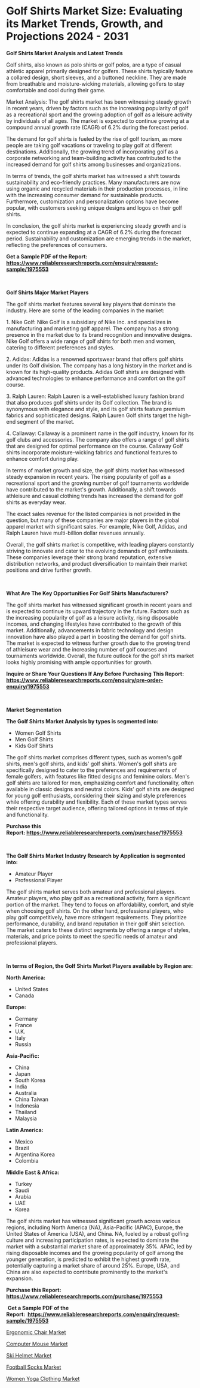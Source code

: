 <p><h1>Golf Shirts Market Size: Evaluating its Market Trends, Growth, and Projections 2024 - 2031</h1></p><p><strong>Golf Shirts Market Analysis and Latest Trends</strong></p>
<p><p>Golf shirts, also known as polo shirts or golf polos, are a type of casual athletic apparel primarily designed for golfers. These shirts typically feature a collared design, short sleeves, and a buttoned neckline. They are made from breathable and moisture-wicking materials, allowing golfers to stay comfortable and cool during their game.</p><p>Market Analysis: The golf shirts market has been witnessing steady growth in recent years, driven by factors such as the increasing popularity of golf as a recreational sport and the growing adoption of golf as a leisure activity by individuals of all ages. The market is expected to continue growing at a compound annual growth rate (CAGR) of 6.2% during the forecast period.</p><p>The demand for golf shirts is fueled by the rise of golf tourism, as more people are taking golf vacations or traveling to play golf at different destinations. Additionally, the growing trend of incorporating golf as a corporate networking and team-building activity has contributed to the increased demand for golf shirts among businesses and organizations.</p><p>In terms of trends, the golf shirts market has witnessed a shift towards sustainability and eco-friendly practices. Many manufacturers are now using organic and recycled materials in their production processes, in line with the increasing consumer demand for sustainable products. Furthermore, customization and personalization options have become popular, with customers seeking unique designs and logos on their golf shirts.</p><p>In conclusion, the golf shirts market is experiencing steady growth and is expected to continue expanding at a CAGR of 6.2% during the forecast period. Sustainability and customization are emerging trends in the market, reflecting the preferences of consumers.</p></p>
<p><strong>Get a Sample PDF of the Report:&nbsp; <a href="https://www.reliableresearchreports.com/enquiry/request-sample/1975553">https://www.reliableresearchreports.com/enquiry/request-sample/1975553</a></strong></p>
<p>&nbsp;</p>
<p><strong>Golf Shirts Major Market Players</strong></p>
<p><p>The golf shirts market features several key players that dominate the industry. Here are some of the leading companies in the market:</p><p>1. Nike Golf: Nike Golf is a subsidiary of Nike Inc. and specializes in manufacturing and marketing golf apparel. The company has a strong presence in the market due to its brand recognition and innovative designs. Nike Golf offers a wide range of golf shirts for both men and women, catering to different preferences and styles.</p><p>2. Adidas: Adidas is a renowned sportswear brand that offers golf shirts under its Golf division. The company has a long history in the market and is known for its high-quality products. Adidas Golf shirts are designed with advanced technologies to enhance performance and comfort on the golf course.</p><p>3. Ralph Lauren: Ralph Lauren is a well-established luxury fashion brand that also produces golf shirts under its Golf collection. The brand is synonymous with elegance and style, and its golf shirts feature premium fabrics and sophisticated designs. Ralph Lauren Golf shirts target the high-end segment of the market.</p><p>4. Callaway: Callaway is a prominent name in the golf industry, known for its golf clubs and accessories. The company also offers a range of golf shirts that are designed for optimal performance on the course. Callaway Golf shirts incorporate moisture-wicking fabrics and functional features to enhance comfort during play.</p><p>In terms of market growth and size, the golf shirts market has witnessed steady expansion in recent years. The rising popularity of golf as a recreational sport and the growing number of golf tournaments worldwide have contributed to the market's growth. Additionally, a shift towards athleisure and casual clothing trends has increased the demand for golf shirts as everyday wear.</p><p>The exact sales revenue for the listed companies is not provided in the question, but many of these companies are major players in the global apparel market with significant sales. For example, Nike Golf, Adidas, and Ralph Lauren have multi-billion dollar revenues annually.</p><p>Overall, the golf shirts market is competitive, with leading players constantly striving to innovate and cater to the evolving demands of golf enthusiasts. These companies leverage their strong brand reputation, extensive distribution networks, and product diversification to maintain their market positions and drive further growth.</p></p>
<p>&nbsp;</p>
<p><strong>What Are The Key Opportunities For Golf Shirts Manufacturers?</strong></p>
<p><p>The golf shirts market has witnessed significant growth in recent years and is expected to continue its upward trajectory in the future. Factors such as the increasing popularity of golf as a leisure activity, rising disposable incomes, and changing lifestyles have contributed to the growth of this market. Additionally, advancements in fabric technology and design innovation have also played a part in boosting the demand for golf shirts. The market is expected to witness further growth due to the growing trend of athleisure wear and the increasing number of golf courses and tournaments worldwide. Overall, the future outlook for the golf shirts market looks highly promising with ample opportunities for growth.</p></p>
<p><strong>Inquire or Share Your Questions If Any Before Purchasing This Report: <a href="https://www.reliableresearchreports.com/enquiry/pre-order-enquiry/1975553">https://www.reliableresearchreports.com/enquiry/pre-order-enquiry/1975553</a></strong></p>
<p>&nbsp;</p>
<p><strong>Market Segmentation</strong></p>
<p><strong>The Golf Shirts Market Analysis by types is segmented into:</strong></p>
<p><ul><li>Women Golf Shirts</li><li>Men Golf Shirts</li><li>Kids Golf Shirts</li></ul></p>
<p><p>The golf shirts market comprises different types, such as women's golf shirts, men's golf shirts, and kids' golf shirts. Women's golf shirts are specifically designed to cater to the preferences and requirements of female golfers, with features like fitted designs and feminine colors. Men's golf shirts are tailored for men, emphasizing comfort and functionality, often available in classic designs and neutral colors. Kids' golf shirts are designed for young golf enthusiasts, considering their sizing and style preferences while offering durability and flexibility. Each of these market types serves their respective target audience, offering tailored options in terms of style and functionality.</p></p>
<p><strong>Purchase this Report:&nbsp;<a href="https://www.reliableresearchreports.com/purchase/1975553">https://www.reliableresearchreports.com/purchase/1975553</a></strong></p>
<p>&nbsp;</p>
<p><strong>The Golf Shirts Market Industry Research by Application is segmented into:</strong></p>
<p><ul><li>Amateur Player</li><li>Professional Player</li></ul></p>
<p><p>The golf shirts market serves both amateur and professional players. Amateur players, who play golf as a recreational activity, form a significant portion of the market. They tend to focus on affordability, comfort, and style when choosing golf shirts. On the other hand, professional players, who play golf competitively, have more stringent requirements. They prioritize performance, durability, and brand reputation in their golf shirt selection. The market caters to these distinct segments by offering a range of styles, materials, and price points to meet the specific needs of amateur and professional players.</p></p>
<p>&nbsp;</p>
<p><strong>In terms of Region, the Golf Shirts Market Players available by Region are:</strong></p>
<p>
    <p> <strong> North America: </strong>
        <ul>
            <li>United States</li>
            <li>Canada</li>
        </ul>
        </p> 
    <p> <strong> Europe: </strong>
        <ul>
            <li>Germany</li>
            <li>France</li>
            <li>U.K.</li>
            <li>Italy</li>
            <li>Russia</li>
        </ul>
        </p> 
    <p> <strong> Asia-Pacific: </strong>
        <ul>
            <li>China</li>
            <li>Japan</li>
            <li>South Korea</li>
            <li>India</li>
            <li>Australia</li>
            <li>China Taiwan</li>
            <li>Indonesia</li>
            <li>Thailand</li>
            <li>Malaysia</li>
        </ul>
        </p> 
    <p> <strong> Latin America: </strong>
        <ul>
            <li>Mexico</li>
            <li>Brazil</li>
            <li>Argentina Korea</li>
            <li>Colombia</li>
        </ul>
        </p> 
    <p> <strong> Middle East & Africa: </strong>
        <ul>
            <li>Turkey</li>
            <li>Saudi</li>
            <li>Arabia</li>
            <li>UAE</li>
            <li>Korea</li>
        </ul>
    </p>
    </p>
<p><p>The golf shirts market has witnessed significant growth across various regions, including North America (NA), Asia-Pacific (APAC), Europe, the United States of America (USA), and China. NA, fueled by a robust golfing culture and increasing participation rates, is expected to dominate the market with a substantial market share of approximately 35%. APAC, led by rising disposable incomes and the growing popularity of golf among the younger generation, is predicted to exhibit the highest growth rate, potentially capturing a market share of around 25%. Europe, USA, and China are also expected to contribute prominently to the market's expansion.</p></p>
<p><strong>Purchase this Report: <a href="https://www.reliableresearchreports.com/purchase/1975553">https://www.reliableresearchreports.com/purchase/1975553</a></strong></p>
<p>&nbsp;<strong>Get a Sample PDF of the Report:&nbsp;&nbsp;<a href="https://www.reliableresearchreports.com/enquiry/request-sample/1975553">https://www.reliableresearchreports.com/enquiry/request-sample/1975553</a></strong></p>
<p><strong></strong></p>
<p><p><a href="https://github.com/beatblasta/Market-Research-Report-List-1/blob/main/ergonomic-chair-market.md">Ergonomic Chair Market</a></p><p><a href="https://github.com/Triciasol/Market-Research-Report-List-1/blob/main/computer-mouse-market.md">Computer Mouse Market</a></p><p><a href="https://github.com/chartsaturn/Market-Research-Report-List-1/blob/main/ski-helmet-market.md">Ski Helmet Market</a></p><p><a href="https://github.com/jhcraigie/Market-Research-Report-List-1/blob/main/football-socks-market.md">Football Socks Market</a></p><p><a href="https://github.com/jsmusil/Market-Research-Report-List-1/blob/main/women-yoga-clothing-market.md">Women Yoga Clothing Market</a></p></p>